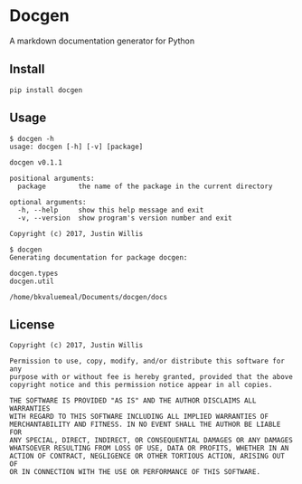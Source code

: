 Docgen
======

A markdown documentation generator for Python

Install
-------

	pip install docgen

Usage
-----

	$ docgen -h
	usage: docgen [-h] [-v] [package]

	docgen v0.1.1

	positional arguments:
	  package        the name of the package in the current directory

	optional arguments:
	  -h, --help     show this help message and exit
	  -v, --version  show program's version number and exit

	Copyright (c) 2017, Justin Willis

	$ docgen
	Generating documentation for package docgen:

	docgen.types
	docgen.util

	/home/bkvaluemeal/Documents/docgen/docs

License
-------

	Copyright (c) 2017, Justin Willis

	Permission to use, copy, modify, and/or distribute this software for any
	purpose with or without fee is hereby granted, provided that the above
	copyright notice and this permission notice appear in all copies.

	THE SOFTWARE IS PROVIDED "AS IS" AND THE AUTHOR DISCLAIMS ALL WARRANTIES
	WITH REGARD TO THIS SOFTWARE INCLUDING ALL IMPLIED WARRANTIES OF
	MERCHANTABILITY AND FITNESS. IN NO EVENT SHALL THE AUTHOR BE LIABLE FOR
	ANY SPECIAL, DIRECT, INDIRECT, OR CONSEQUENTIAL DAMAGES OR ANY DAMAGES
	WHATSOEVER RESULTING FROM LOSS OF USE, DATA OR PROFITS, WHETHER IN AN
	ACTION OF CONTRACT, NEGLIGENCE OR OTHER TORTIOUS ACTION, ARISING OUT OF
	OR IN CONNECTION WITH THE USE OR PERFORMANCE OF THIS SOFTWARE.
